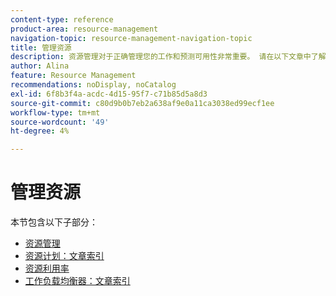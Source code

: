 ```yaml
---
content-type: reference
product-area: resource-management
navigation-topic: resource-management-navigation-topic
title: 管理资源
description: 资源管理对于正确管理您的工作和预测可用性非常重要。 请在以下文章中了解如何规划和安排您的工作资源。
author: Alina
feature: Resource Management
recommendations: noDisplay, noCatalog
exl-id: 6f8b3f4a-acdc-4d15-95f7-c71b85d5a8d3
source-git-commit: c80d9b0b7eb2a638af9e0a11ca3038ed99ecf1ee
workflow-type: tm+mt
source-wordcount: '49'
ht-degree: 4%

---
```


# 管理资源

本节包含以下子部分：

* [资源管理](../resource-mgmt/resource-mgmt-overview/resource-management-overview.md)
* [资源计划：文章索引](../resource-mgmt/resource-planning/resource-planning-overview.md)
* [资源利用率](../resource-mgmt/resource-utilization/resource-utilization.md)
* [工作负载均衡器：文章索引](../resource-mgmt/workload-balancer/workload-balancer.md)
